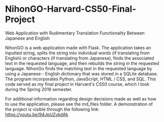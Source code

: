 # NihonGO-Harvard-CS50-Final-Project
Web Application with Rudimentary Translation Functionality Between Japanese and English

NihonGO is a web application made with Flask. The application takes an inputted string, splits the string into individual 
words (if translating from English) or characters (if translating from Japanese), finds the associated text in the requested language, 
and then rebuilds the string in the requested language. NihonGo finds the matching text in the requested language by using a Japanese -
English dictionary that was stored in a SQLite database. The program incorporates Python, JavaScript, HTML / CSS, and SQL. This code 
served as my final project in Harvard's CS50 course, which I took during the Spring 2019 semester.

For additional information regarding design decisions made as well as how to use the application, please see the md_files folder. 
A demonstration of the project is visible through the following link: https://youtu.be/94JpUZvkdAk
